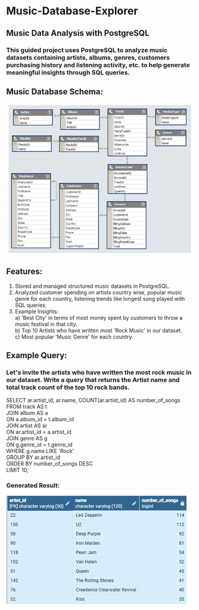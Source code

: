 # Music-Database-Explorer
## Music Data Analysis with PostgreSQL
### This guided project uses PostgreSQL to analyze music datasets containing artists, albums, genres, customers purchasing history and listening activity, etc. to help generate meaningful insights through SQL queries. 

## Music Database Schema:

![alt text](Images/MusicDatabaseSchema.png)


## Features:
1. Stored and managed structured music datasets in PostgreSQL.
2. Analyzed customer spending on artists country wise, popular music genre for each country, listening trends like longest song played with SQL queries.
3. Example Insights:<br>
   a) 'Best City' in terms of most money spent by customers to throw a music festival in that city.<br>
   b) Top 10 Artists who have written most 'Rock Music' in our dataset.<br>
   c) Most popular 'Music Genre' for each country.<br>
   
## Example Query:
### Let's invite the artists who have written the most rock music in our dataset. Write a query that returns the Artist name and total track count of the top 10 rock bands.

   SELECT ar.artist_id, ar.name, COUNT(ar.artist_id) AS number_of_songs<br>
   FROM track AS t<br>
   JOIN album AS a<br>
   ON a.album_id = t.album_id<br>
   JOIN artist AS ar<br>
   ON ar.artist_id = a.artist_id<br>
   JOIN genre AS g<br>
   ON g.genre_id = t.genre_id<br>
   WHERE g.name LIKE 'Rock'<br>
   GROUP BY ar.artist_id<br>
   ORDER BY number_of_songs DESC<br>
   LIMIT 10;<br>

### Generated Result:   

   ![alt text](Images/artists.png)
   
